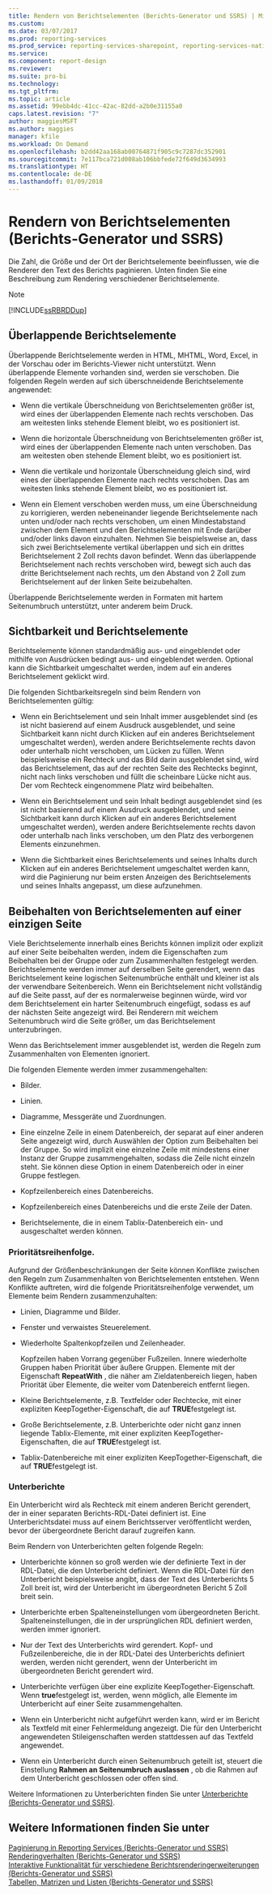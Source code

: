 ```yaml
---
title: Rendern von Berichtselementen (Berichts-Generator und SSRS) | Microsoft-Dokumentation
ms.custom: 
ms.date: 03/07/2017
ms.prod: reporting-services
ms.prod_service: reporting-services-sharepoint, reporting-services-native
ms.service: 
ms.component: report-design
ms.reviewer: 
ms.suite: pro-bi
ms.technology: 
ms.tgt_pltfrm: 
ms.topic: article
ms.assetid: 99ebb4dc-41cc-42ac-82dd-a2b0e31155a0
caps.latest.revision: "7"
author: maggiesMSFT
ms.author: maggies
manager: kfile
ms.workload: On Demand
ms.openlocfilehash: b2dd42aa168ab00764871f905c9c7287dc352901
ms.sourcegitcommit: 7e117bca721d008ab106bbfede72f649d3634993
ms.translationtype: HT
ms.contentlocale: de-DE
ms.lasthandoff: 01/09/2018
---
```

# <a name="rendering-report-items-report-builder-and-ssrs"></a>Rendern von Berichtselementen (Berichts-Generator und SSRS)
  Die Zahl, die Größe und der Ort der Berichtselemente beeinflussen, wie die Renderer den Text des Berichts paginieren. Unten finden Sie eine Beschreibung zum Rendering verschiedener Berichtselemente.  
  
> [!NOTE]  
>  [!INCLUDE[ssRBRDDup](../../includes/ssrbrddup-md.md)]  
  
## <a name="overlapping-report-items"></a>Überlappende Berichtselemente  
 Überlappende Berichtselemente werden in HTML, MHTML, Word, Excel, in der Vorschau oder im Berichts-Viewer nicht unterstützt. Wenn überlappende Elemente vorhanden sind, werden sie verschoben. Die folgenden Regeln werden auf sich überschneidende Berichtselemente angewendet:  
  
-   Wenn die vertikale Überschneidung von Berichtselementen größer ist, wird eines der überlappenden Elemente nach rechts verschoben. Das am weitesten links stehende Element bleibt, wo es positioniert ist.  
  
-   Wenn die horizontale Überschneidung von Berichtselementen größer ist, wird eines der überlappenden Elemente nach unten verschoben. Das am weitesten oben stehende Element bleibt, wo es positioniert ist.  
  
-   Wenn die vertikale und horizontale Überschneidung gleich sind, wird eines der überlappenden Elemente nach rechts verschoben. Das am weitesten links stehende Element bleibt, wo es positioniert ist.  
  
-   Wenn ein Element verschoben werden muss, um eine Überschneidung zu korrigieren, werden nebeneinander liegende Berichtselemente nach unten und/oder nach rechts verschoben, um einen Mindestabstand zwischen dem Element und den Berichtselementen mit Ende darüber und/oder links davon einzuhalten. Nehmen Sie beispielsweise an, dass sich zwei Berichtselemente vertikal überlappen und sich ein drittes Berichtselement 2 Zoll rechts davon befindet. Wenn das überlappende Berichtselement nach rechts verschoben wird, bewegt sich auch das dritte Berichtselement nach rechts, um den Abstand von 2 Zoll zum Berichtselement auf der linken Seite beizubehalten.  
  
 Überlappende Berichtselemente werden in Formaten mit hartem Seitenumbruch unterstützt, unter anderem beim Druck.  
  
## <a name="visibility-and-report-items"></a>Sichtbarkeit und Berichtselemente  
 Berichtselemente können standardmäßig aus- und eingeblendet oder mithilfe von Ausdrücken bedingt aus- und eingeblendet werden. Optional kann die Sichtbarkeit umgeschaltet werden, indem auf ein anderes Berichtselement geklickt wird.  
  
 Die folgenden Sichtbarkeitsregeln sind beim Rendern von Berichtselementen gültig:  
  
-   Wenn ein Berichtselement und sein Inhalt immer ausgeblendet sind (es ist nicht basierend auf einem Ausdruck ausgeblendet, und seine Sichtbarkeit kann nicht durch Klicken auf ein anderes Berichtselement umgeschaltet werden), werden andere Berichtselemente rechts davon oder unterhalb nicht verschoben, um Lücken zu füllen. Wenn beispielsweise ein Rechteck und das Bild darin ausgeblendet sind, wird das Berichtselement, das auf der rechten Seite des Rechtecks beginnt, nicht nach links verschoben und füllt die scheinbare Lücke nicht aus. Der vom Rechteck eingenommene Platz wird beibehalten.  
  
-   Wenn ein Berichtselement und sein Inhalt bedingt ausgeblendet sind (es ist nicht basierend auf einem Ausdruck ausgeblendet, und seine Sichtbarkeit kann durch Klicken auf ein anderes Berichtselement umgeschaltet werden), werden andere Berichtselemente rechts davon oder unterhalb nach links verschoben, um den Platz des verborgenen Elements einzunehmen.  
  
-   Wenn die Sichtbarkeit eines Berichtselements und seines Inhalts durch Klicken auf ein anderes Berichtselement umgeschaltet werden kann, wird die Paginierung nur beim ersten Anzeigen des Berichtselements und seines Inhalts angepasst, um diese aufzunehmen.  
  
## <a name="keeping-report-items-together-on-a-single-page"></a>Beibehalten von Berichtselementen auf einer einzigen Seite  
 Viele Berichtselemente innerhalb eines Berichts können implizit oder explizit auf einer Seite beibehalten werden, indem die Eigenschaften zum Beibehalten bei der Gruppe oder zum Zusammenhalten festgelegt werden. Berichtselemente werden immer auf derselben Seite gerendert, wenn das Berichtselement keine logischen Seitenumbrüche enthält und kleiner ist als der verwendbare Seitenbereich. Wenn ein Berichtselement nicht vollständig auf die Seite passt, auf der es normalerweise beginnen würde, wird vor dem Berichtselement ein harter Seitenumbruch eingefügt, sodass es auf der nächsten Seite angezeigt wird. Bei Renderern mit weichem Seitenumbruch wird die Seite größer, um das Berichtselement unterzubringen.  
  
 Wenn das Berichtselement immer ausgeblendet ist, werden die Regeln zum Zusammenhalten von Elementen ignoriert.  
  
 Die folgenden Elemente werden immer zusammengehalten:  
  
-   Bilder.  
  
-   Linien.  
  
-   Diagramme, Messgeräte und Zuordnungen.  
  
-   Eine einzelne Zeile in einem Datenbereich, der separat auf einer anderen Seite angezeigt wird, durch Auswählen der Option zum Beibehalten bei der Gruppe. So wird implizit eine einzelne Zeile mit mindestens einer Instanz der Gruppe zusammengehalten, sodass die Zeile nicht einzeln steht. Sie können diese Option in einem Datenbereich oder in einer Gruppe festlegen.  
  
-   Kopfzeilenbereich eines Datenbereichs.  
  
-   Kopfzeilenbereich eines Datenbereichs und die erste Zeile der Daten.  
  
-   Berichtselemente, die in einem Tablix-Datenbereich ein- und ausgeschaltet werden können.  
  
### <a name="priority-order"></a>Prioritätsreihenfolge.  
 Aufgrund der Größenbeschränkungen der Seite können Konflikte zwischen den Regeln zum Zusammenhalten von Berichtselementen entstehen. Wenn Konflikte auftreten, wird die folgende Prioritätsreihenfolge verwendet, um Elemente beim Rendern zusammenzuhalten:  
  
-   Linien, Diagramme und Bilder.  
  
-   Fenster und verwaistes Steuerelement.  
  
-   Wiederholte Spaltenkopfzeilen und Zeilenheader.  
  
     Kopfzeilen haben Vorrang gegenüber Fußzeilen. Innere wiederholte Gruppen haben Priorität über äußere Gruppen. Elemente mit der Eigenschaft **RepeatWith** , die näher am Zieldatenbereich liegen, haben Priorität über Elemente, die weiter vom Datenbereich entfernt liegen.  
  
-   Kleine Berichtselemente, z.B. Textfelder oder Rechtecke, mit einer expliziten KeepTogether-Eigenschaft, die auf **TRUE**festgelegt ist.  
  
-   Große Berichtselemente, z.B. Unterberichte oder nicht ganz innen liegende Tablix-Elemente, mit einer expliziten KeepTogether-Eigenschaften, die auf **TRUE**festgelegt ist.  
  
-   Tablix-Datenbereiche mit einer expliziten KeepTogether-Eigenschaft, die auf **TRUE**festgelegt ist.  
  
### <a name="subreports"></a>Unterberichte  
 Ein Unterbericht wird als Rechteck mit einem anderen Bericht gerendert, der in einer separaten Berichts-RDL-Datei definiert ist. Eine Unterberichtsdatei muss auf einem Berichtsserver veröffentlicht werden, bevor der übergeordnete Bericht darauf zugreifen kann.  
  
 Beim Rendern von Unterberichten gelten folgende Regeln:  
  
-   Unterberichte können so groß werden wie der definierte Text in der RDL-Datei, die den Unterbericht definiert. Wenn die RDL-Datei für den Unterbericht beispielsweise angibt, dass der Text des Unterberichts 5 Zoll breit ist, wird der Unterbericht im übergeordneten Bericht 5 Zoll breit sein.  
  
-   Unterberichte erben Spalteneinstellungen vom übergeordneten Bericht. Spalteneinstellungen, die in der ursprünglichen RDL definiert werden, werden immer ignoriert.  
  
-   Nur der Text des Unterberichts wird gerendert. Kopf- und Fußzeilenbereiche, die in der RDL-Datei des Unterberichts definiert werden, werden nicht gerendert, wenn der Unterbericht im übergeordneten Bericht gerendert wird.  
  
-   Unterberichte verfügen über eine explizite KeepTogether-Eigenschaft. Wenn **true**festgelegt ist, werden, wenn möglich, alle Elemente im Unterbericht auf einer Seite zusammengehalten.  
  
-   Wenn ein Unterbericht nicht aufgeführt werden kann, wird er im Bericht als Textfeld mit einer Fehlermeldung angezeigt. Die für den Unterbericht angewendeten Stileigenschaften werden stattdessen auf das Textfeld angewendet.  
  
-   Wenn ein Unterbericht durch einen Seitenumbruch geteilt ist, steuert die Einstellung **Rahmen an Seitenumbruch auslassen** , ob die Rahmen auf dem Unterbericht geschlossen oder offen sind.  
  
 Weitere Informationen zu Unterberichten finden Sie unter [Unterberichte (Berichts-Generator und SSRS)](../../reporting-services/report-design/subreports-report-builder-and-ssrs.md).  
  
## <a name="see-also"></a>Weitere Informationen finden Sie unter  
 [Paginierung in Reporting Services &#40;Berichts-Generator und SSRS&#41;](../../reporting-services/report-design/pagination-in-reporting-services-report-builder-and-ssrs.md)   
 [Renderingverhalten (Berichts-Generator und SSRS)](../../reporting-services/report-design/rendering-behaviors-report-builder-and-ssrs.md)   
 [Interaktive Funktionalität für verschiedene Berichtsrenderingerweiterungen &#40;Berichts-Generator und SSRS&#41;](../../reporting-services/report-builder/interactive-functionality-different-report-rendering-extensions.md)   
 [Tabellen, Matrizen und Listen &#40;Berichts-Generator und SSRS&#41;](../../reporting-services/report-design/tables-matrices-and-lists-report-builder-and-ssrs.md)  
  
  
